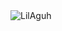 <img align="left" src="https://raw.githubusercontent.com/LilAguh/LilAguh/main/dino.gif" alt="LilAguh" />
